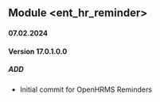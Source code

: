 ## Module <ent_hr_reminder>

#### 07.02.2024
#### Version 17.0.1.0.0
##### ADD

- Initial commit for OpenHRMS Reminders
